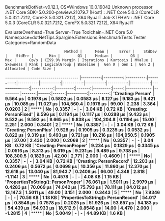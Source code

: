 
BenchmarkDotNet=v0.12.1, OS=Windows 10.0.19042
Unknown processor
.NET Core SDK=5.0.200-preview.21079.7
  [Host]     : .NET Core 5.0.3 (CoreCLR 5.0.321.7212, CoreFX 5.0.321.7212), X64 RyuJIT
  Job-XTFHVN : .NET Core 5.0.3 (CoreCLR 5.0.321.7212, CoreFX 5.0.321.7212), X64 RyuJIT

EvaluateOverhead=True  Server=True  Toolchain=.NET Core 5.0  
Namespace=dotNetTips.Spargine.Extensions.BenchmarkTests.Tester  Categories=RandomData  

                               Method |      Mean |     Error |    StdDev |    StdErr |       Min |        Q1 |    Median |        Q3 |       Max |      Op/s | CI99.9% Margin | Iterations | Kurtosis | MValue | Skewness | Rank | LogicalGroup | Baseline |  Gen 0 | Gen 1 | Gen 2 | Allocated | Code Size |
------------------------------------- |----------:|----------:|----------:|----------:|----------:|----------:|----------:|----------:|----------:|----------:|---------------:|-----------:|---------:|-------:|---------:|-----:|------------- |--------- |-------:|------:|------:|----------:|----------:|
                   **'Creating: Person'** |  **9.564 μs** | **0.1978 μs** | **0.5802 μs** | **0.0583 μs** |  **8.127 μs** |  **9.183 μs** |  **9.421 μs** | **10.085 μs** | **11.027 μs** | **104,560.4** |      **0.1978 μs** |      **99.00** |    **2.238** |  **3.364** |   **0.0203** |    **2** |            ***** |       **No** | **0.3357** |     **-** |     **-** |   **3.04 KB** |   **0.72 KB** |
              **'Creating: PersonFixed'** |  **9.596 μs** | **0.1194 μs** | **0.1117 μs** | **0.0288 μs** |  **9.433 μs** |  **9.522 μs** |  **9.592 μs** |  **9.665 μs** |  **9.838 μs** | **104,204.8** |      **0.1194 μs** |      **15.00** |    **2.251** |  **2.000** |   **0.3401** |    **2** |            ***** |       **No** | **0.3357** |     **-** |     **-** |   **3.04 KB** |   **0.72 KB** |
               **'Creating: PersonPlus'** |  **9.528 μs** | **0.1905 μs** | **0.3235 μs** | **0.0532 μs** |  **8.822 μs** |  **9.319 μs** |  **9.493 μs** |  **9.721 μs** | **10.216 μs** | **104,950.5** |      **0.1905 μs** |      **37.00** |    **2.430** |  **2.000** |   **0.2069** |    **2** |            ***** |       **No** | **0.3357** |     **-** |     **-** |   **3.04 KB** |   **0.72 KB** |
             **'Creating: PersonProper'** |  **9.234 μs** | **0.1829 μs** | **0.3345 μs** | **0.0516 μs** |  **8.313 μs** |  **9.019 μs** |  **9.231 μs** |  **9.489 μs** |  **9.738 μs** | **108,300.5** |      **0.1829 μs** |      **42.00** |    **2.771** |  **2.000** |  **-0.4609** |    **1** |            ***** |       **No** | **0.3357** |     **-** |     **-** |   **3.04 KB** |   **0.72 KB** |
             **'Creating: PersonRecord'** | **12.203 μs** | **0.2406 μs** | **0.5672 μs** | **0.0698 μs** | **10.356 μs** | **11.860 μs** | **12.370 μs** | **12.618 μs** | **13.040 μs** |  **81,943.7** |      **0.2406 μs** |      **66.00** |    **4.348** |  **2.818** |  **-1.1141** |    **3** |            ***** |       **No** | **0.4578** |     **-** |     **-** |   **4.08 KB** |   **1.15 KB** |
 **'PropertiesToString(): PersonProper'** | **76.061 μs** | **1.5011 μs** | **2.9979 μs** | **0.4283 μs** | **70.069 μs** | **74.042 μs** | **75.793 μs** | **78.111 μs** | **84.012 μs** |  **13,147.3** |      **1.5011 μs** |      **49.00** |    **3.151** |  **2.000** |   **0.3443** |    **5** |            ***** |       **No** | **7.9346** |     **-** |     **-** |  **70.56 KB** |   **1.18 KB** |
 **'PropertiesToString(): PersonRecord'** | **54.017 μs** | **0.8548 μs** | **0.7578 μs** | **0.2025 μs** | **51.926 μs** | **53.657 μs** | **54.183 μs** | **54.439 μs** | **54.933 μs** |  **18,512.9** |      **0.8548 μs** |      **14.00** |    **4.470** |  **2.000** |  **-1.2815** |    **4** |            ***** |       **No** | **5.0049** |     **-** |     **-** |  **44.89 KB** |    **1.6 KB** |
